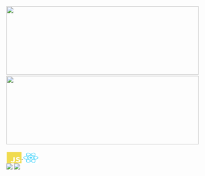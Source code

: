 <div>
<a href="https://github.com/Lucas-R">
  <img height="180em" width="100%" src="https://github-readme-stats.vercel.app/api?username=Lucas-R&show_icons=true&theme=dark&include_all_commits=true&count_private=true"/>
  <img height="180em" width="100%"  src="https://github-readme-stats.vercel.app/api/top-langs/?username=Lucas-R&layout=compact&langs_count=7&theme=dark"/>
</div>
<div style="display: inline_block"><br>
  <img align="center" alt="lucas-Js" height="30" width="40" src="https://raw.githubusercontent.com/devicons/devicon/master/icons/javascript/javascript-plain.svg">
  <img align="center" alt="lucas-React" height="30" width="40" src="https://raw.githubusercontent.com/devicons/devicon/master/icons/react/react-original.svg">
</div>
<div>
  <a href = "mailto:lucasrodriguesbezerra@outlook.com"><img src="https://img.shields.io/badge/-Gmail-%23333?style=for-the-badge&logo=gmail&logoColor=white" target="_blank"></a>
  <a href="https://www.linkedin.com/in/lucas-rodrigues-a507101b5/" target="_blucaslank"><img src="https://img.shields.io/badge/-LinkedIn-%230077B5?style=for-the-badge&logo=linkedin&logoColor=white" target="_blank"></a> 
</div>
